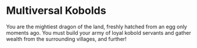 # Multiversal Kobolds

You are the mightiest dragon of the land, freshly hatched from an egg only moments ago. You must build your army of loyal kobold servants and gather wealth from the surrounding villages, and further!
